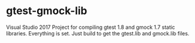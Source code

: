 # gtest-gmock-lib

Visual Studio 2017 Project for compiling gtest 1.8 and gmock 1.7 static libraries.
Everything is set. Just build to get the gtest.lib and gmock.lib files.